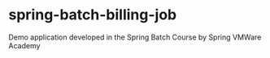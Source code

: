 # spring-batch-billing-job

Demo application developed in the Spring Batch Course by Spring VMWare Academy
